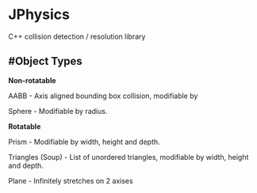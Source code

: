# JPhysics
C++ collision detection / resolution library


#Object Types
----------------

**Non-rotatable**

AABB - Axis aligned bounding box collision, modifiable by 

Sphere - Modifiable by radius.

**Rotatable**

Prism - Modifiable by width, height and depth.

Triangles (Soup) - List of unordered triangles, modifiable by width, height and depth.

Plane - Infinitely stretches on 2 axises
